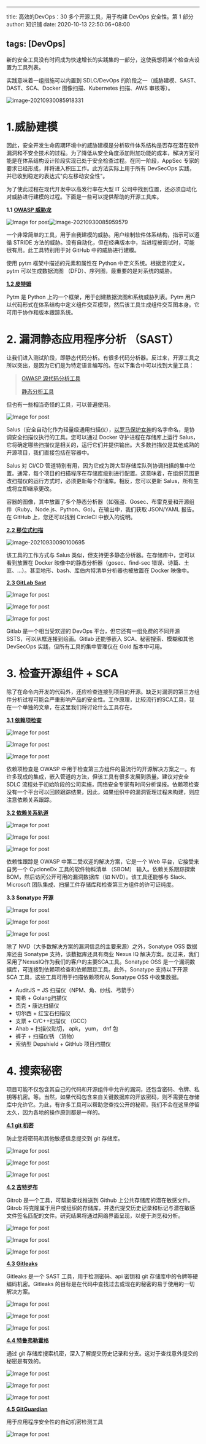 
---
title: 高效的DevOps：30 多个开源工具，用于构建 DevOps 安全性。第 1 部分
author: 知识铺
date: 2020-10-13 22:50:06+08:00

tags: [DevOps]
---
<font _mstmutation="1" _msthash="26988" _msttexthash="432076398">新的安全工具没有时间成为快速增长的实践集的一部分，这使我想将某个检查点设置为工具列表。</font>

<font _mstmutation="1" _msthash="28808" _msttexthash="574300584">实践意味着一组措施可以内置到 SDLC/DevOps 的阶段之一（威胁建模、SAST、DAST、SCA、Docker 图像扫描、Kubernetes 扫描、AWS 审核等）。</font>

 

![image-20210930085918331](https://cdn.jsdelivr.net/gh/zshipu/images/202109300859663.png)





# <font _mstmutation="1" _msthash="23465" _msttexthash="14705236">1.威胁建模</font>

<font _mstmutation="1" _msthash="27872" _msttexthash="4596282067">因此，安全开发生命周期环境中的威胁建模是分析软件体系结构是否存在潜在软件漏洞和不安全技术的过程。为了降低从安全角度添加附加功能的成本，解决方案可能是在体系结构设计阶段实现已处于安全检查过程。在同一阶段，AppSec 专家的要求已经形成，并将进入积压工作。此方法实际上用于所有 DevSecOps 实践，并已收到稳定的表达式"向左移动安全性"。</font>

<font _mstmutation="1" _msthash="32370" _msttexthash="834232789">为了使此过程在现代开发中以高发行率在大型 IT 公司中找到位置，还必须自动化对威胁进行建模的过程。下面是一些可以提供帮助的开源工具库。</font>

<font _mstmutation="1" _msthash="37375" _msttexthash="20454694">**1.1** [**OWASP 威胁龙**](https://zshipu.com/t?url=https://owasp.org/www-project-threat-dragon/)</font>

 ![Image for post](https://miro.medium.com/max/60/0*cGawBPFx3IWWFzvJ.png?q=20)![image-20210930085959579](https://cdn.jsdelivr.net/gh/zshipu/images/202109300900642.png)



<font _mstmutation="1" _msthash="23036" _msttexthash="1781540280">一个非常简单的工具，用于自我建模的威胁。用户绘制软件体系结构，指示可以遵循 STRIDE 方法的威胁。没有自动化，但在经典版本中，当进程被调试时，可能很有用。此工具特别用于对 GitHub 中的威胁进行建模。</font>

<font _mstmutation="1" _msthash="27014" _msttexthash="922683060">使用 pytm 框架中描述的元素和属性在 Python 中定义系统。根据您的定义，pytm 可以生成数据流图 （DFD）、序列图，最重要的是对系统的威胁。</font>

[**1.2 皮特姆**](https://zshipu.com/t?url=https://github.com/izar/pytm)



<font _mstmutation="1" _msthash="34762" _msttexthash="1438373105">Pytm 是 Python 上的一个框架，用于创建数据流图和系统威胁列表。Pytm 用户以代码形式在体系结构中定义组件交互模型，然后该工具生成组件交互图本身。它可用于协作和版本跟踪系统。</font>

# <font _mstmutation="1" _msthash="33540" _msttexthash="84448390">2\. 漏洞静态应用程序分析 （SAST）</font>

<font _mstmutation="1" _msthash="32981" _msttexthash="1048401666">让我们进入测试阶段，即静态代码分析。有很多代码分析器。反过来，开源工具之所以突出，是因为它们是为特定语言编写的。在以下集合中可以找到大量工具：</font>

> [OWASP 源代码分析工具](https://zshipu.com/t?url=https://owasp.org/www-community/Source_Code_Analysis_Tools)
>
> [静态分析工具](https://zshipu.com/t?url=https://github.com/analysis-tools-dev/static-analysis)

<font _mstmutation="1" _msthash="27456" _msttexthash="112854482">但也有一些相当奇怪的工具，可以普遍使用。</font>



<noscript>![Image for post](https://miro.medium.com/max/1464/1*vCJGywggCRyihTp41CsvsQ.png)</noscript>

<font _mstmutation="1" _msthash="27599" _msttexthash="2996178835">Salus（安全自动化作为轻量级通用扫描仪），[以罗马保护女神](https://zshipu.com/t?url=https://en.wikipedia.org/wiki/Salus)的名字命名，是协调安全扫描仪执行的工具。您可以通过 Docker 守护进程在存储库上运行 Salus，它将确定哪些扫描仪是相关的，运行它们并提供输出。大多数扫描仪是其他成熟的开源项目，我们直接包括在容器中。</font>

<font _mstmutation="1" _msthash="29263" _msttexthash="2808325676">Salus 对 CI/CD 管道特别有用，因为它成为跨大型存储库队列协调扫描的集中位置。通常，每个项目的扫描程序在存储库级别进行配置。这意味着，在组织范围更改扫描仪的运行方式时，必须更新每个存储库。相反，您可以更新 Salus，所有生成将立即继承更改。</font>

<font _mstmutation="1" _msthash="28665" _msttexthash="1331799027">容器的图像，其中放置了多个静态分析器（如强盗、Gosec、布雷克曼和开源组件（Ruby、Node.js、Python、Go）。在输出中，我们获取 JSON/YAML 报告。在 GitHub 上，您还可以找到 CircleCI 中嵌入的说明。</font>

[**2.2 移位式扫描**](https://zshipu.com/t?url=https://github.com/ShiftLeftSecurity/sast-scan)



![image-20210930090100695](../../../../../../../images/image-20210930090100695.png)



<font _mstmutation="1" _msthash="28860" _msttexthash="1735539221">该工具的工作方式与 Salus 类似，但支持更多静态分析器。在存储库中，您可以看到放置在 Docker 映像中的静态分析器（gosec、find-sec 错误、诗篇、土匪、...）。甚至地形、bash、库伯内特清单分析器也被放置在 Docker 映像中。</font>

[**2.3 GitLab Sast**](https://zshipu.com/t?url=https://docs.gitlab.com/ee/user/application_security/sast/)

 ![Image for post](https://miro.medium.com/max/60/0*zPKAaBb7Z3yzHPc-.png?q=20)

![Image for post](https://miro.medium.com/max/1088/0*zPKAaBb7Z3yzHPc-.png)

<noscript>![Image for post](https://miro.medium.com/max/2176/0*zPKAaBb7Z3yzHPc-.png)</noscript>

<font _mstmutation="1" _msthash="34489" _msttexthash="1625349362">Gitlab 是一个相当受欢迎的 DevOps 平台，但它还有一组免费的不同开源 SSTS，可以从框连接到绘画。Gitlab 还能够嵌入 SCA、秘密搜索、模糊和其他 DevSecOps 实践，但所有工具的集中管理仅在 Gold 版本中可用。</font>

# <font _mstmutation="1" _msthash="27015" _msttexthash="23716693">3\. 检查开源组件 + SCA</font>

<font _mstmutation="1" _msthash="30615" _msttexthash="1798445896">除了在命令内开发的代码外，还应检查连接到项目的开源。缺乏对漏洞的第三方组件分析过程可能会严重影响产品的安全性。工作原理，比较流行的SCA工具，我在一个单独的文章，在这里我们将讨论什么工具存在。</font>

[**3.1 依赖项检查**](https://zshipu.com/t?url=https://github.com/jeremylong/DependencyCheck)

 ![Image for post](https://miro.medium.com/max/60/0*uwlHM4-Uham44M1V.png?q=20)

![Image for post](https://miro.medium.com/max/1920/0*uwlHM4-Uham44M1V.png)

<noscript>![Image for post](https://miro.medium.com/max/3840/0*uwlHM4-Uham44M1V.png)</noscript>

<font _mstmutation="1" _msthash="29861" _msttexthash="4549760371">依赖项检查是 OWASP 中用于检查第三方组件的最流行的开源解决方案之一。有许多现成的集成，嵌入管道的方法，但该工具有很多发展到质量。建议对安全 SDLC 流程处于初始阶段的公司实施，网络安全专家有时间分析误报。依赖项检查没有一个平台可以回顾跟踪结果，因此，如果组织中的漏洞管理过程未构建，则应注意依赖关系跟踪。</font>

[**3.2 依赖关系轨道**](https://zshipu.com/t?url=https://dependencytrack.org/)

 ![Image for post](https://miro.medium.com/max/60/0*Lymjsncya8uvvOLm.png?q=20)

![Image for post](https://miro.medium.com/max/2000/0*Lymjsncya8uvvOLm.png)

<noscript>![Image for post](https://miro.medium.com/max/4000/0*Lymjsncya8uvvOLm.png)</noscript>

<font _mstmutation="1" _msthash="29862" _msttexthash="3311663381">依赖性跟踪是 OWASP 中第二受欢迎的解决方案，它是一个 Web 平台，它接受来自另一个 CycloneDx 工具的软件物料清单 （SBOM） 输入。依赖关系跟踪探索 BOM，然后访问公开可用的漏洞数据库（如 NVD）。该工具还能够与 Slack、Microsoft 团队集成、扫描工件存储库和检查第三方组件的许可证纯度。</font>

**3.3 Sonatype 开源**

 ![Image for post](https://miro.medium.com/max/60/0*a5NHfpYtyHTHhNxr.png?q=20)

![Image for post](https://miro.medium.com/max/2000/0*a5NHfpYtyHTHhNxr.png)

<noscript>![Image for post](https://miro.medium.com/max/4000/0*a5NHfpYtyHTHhNxr.png)</noscript>

<font _mstmutation="1" _msthash="34502" _msttexthash="4770786189">除了 NVD（大多数解决方案的漏洞信息的主要来源）之外，Sonatype OSS 数据库还由 Sonatype 支持，该数据库还具有商业 Nexus IQ 解决方案。反过来，我们采用了NexusIQ作为我们的客户的主要SCA工具。Sonatype OSS 是一个漏洞数据库，可连接到依赖项检查和依赖跟踪工具。此外，Sonatype 支持以下开源 SCA 工具，这些工具可用于扫描依赖项和从 Sonatype OSS 中收集数据。</font>

*   <font _mstmutation="1" _msthash="23361" _msttexthash="141717914">AuditJS = JS 扫描仪（NPM、角、纱线、弓箭手）</font>
*   <font _mstmutation="1" _msthash="21801" _msttexthash="23412116">南希 + Golang扫描仪</font>
*   <font _mstmutation="1" _msthash="22399" _msttexthash="25875993">杰克 • 康达扫描仪</font>
*   <font _mstmutation="1" _msthash="28756" _msttexthash="35740146">切尔西 + 红宝石扫描仪</font>
*   <font _mstmutation="1" _msthash="38194" _msttexthash="54331069">支票 + C/C++扫描仪 （GCC）</font>
*   <font _mstmutation="1" _msthash="38675" _msttexthash="85169344">Ahab = 扫描仪贴切， apk， yum， dnf 包</font>
*   <font _mstmutation="1" _msthash="22776" _msttexthash="61603204">裤子 + 扫描仪锈 （货物）</font>
*   <font _mstmutation="1" _msthash="23738" _msttexthash="59821281">索纳型 Depshield + GitHub 项目扫描仪</font>

# <font _mstmutation="1" _msthash="23010" _msttexthash="15297932">4\. 搜索秘密</font>

<font _mstmutation="1" _msthash="28158" _msttexthash="2999186957">项目可能不仅包含其自己的代码和开源组件中允许的漏洞，还包含密码、令牌、私钥等机密。等。当然，如果代码包含来自关键数据库的开放密码，则不需要在存储库中允许它。为此，有许多工具可以帮助您查找公开的秘密。我们不会在这里停留太久，因为各地的操作原则都是一样的。</font>

[**4.1 git 机密**](https://zshipu.com/t?url=https://github.com/awslabs/git-secrets)

<font _mstmutation="1" _msthash="23985" _msttexthash="100483955">防止您将密码和其他敏感信息提交到 git 存储库。</font>

 ![Image for post](https://miro.medium.com/max/60/0*ZphKNCIkfbwIqQe2.png?q=20)

![Image for post](https://miro.medium.com/max/620/0*ZphKNCIkfbwIqQe2.png)

<noscript>![Image for post](https://miro.medium.com/max/1240/0*ZphKNCIkfbwIqQe2.png)</noscript>

[**4.2 吉特罗布**](https://zshipu.com/t?url=https://github.com/michenriksen/gitrob)

<font _mstmutation="1" _msthash="33423" _msttexthash="2244027123">Gitrob 是一个工具，可帮助查找推送到 Github 上公共存储库的潜在敏感文件。Gitrob 将克隆属于用户或组织的存储库，并迭代提交历史记录和标记与潜在敏感文件签名匹配的文件。研究结果将通过网络界面呈现，以便于浏览和分析。</font>

 ![Image for post](https://miro.medium.com/max/60/0*pQd-WZNPB9kx0k-4.PNG?q=20)

![Image for post](https://miro.medium.com/max/726/0*pQd-WZNPB9kx0k-4.PNG)

<noscript>![Image for post](https://miro.medium.com/max/1452/0*pQd-WZNPB9kx0k-4.PNG)</noscript>

[**4.3 Gitleaks**](https://zshipu.com/t?url=https://github.com/zricethezav/gitleaks)

<font _mstmutation="1" _msthash="43953" _msttexthash="1174555915">Gitleaks 是一个 SAST 工具，用于检测密码、api 密钥和 git 存储库中的令牌等硬编码机密。Gitleaks 的目标是在代码中查找过去或现在的秘密的易于使用的一切解决方案。</font>

 ![Image for post](https://miro.medium.com/max/60/0*uuyLdq8z-uH4jsyP.png?q=20)

![Image for post](https://miro.medium.com/max/1773/0*uuyLdq8z-uH4jsyP.png)

<noscript>![Image for post](https://miro.medium.com/max/3546/0*uuyLdq8z-uH4jsyP.png)</noscript>

[**4.4 特鲁弗勒霍格**](https://zshipu.com/t?url=https://github.com/dxa4481/truffleHog)

<font _mstmutation="1" _msthash="32721" _msttexthash="406177434">通过 git 存储库搜索机密，深入了解提交历史记录和分支。这对于查找意外提交的秘密是有效的。</font>

 ![Image for post](https://miro.medium.com/max/60/0*P7Kw9kGuspcOuh0A.png?q=20)

![Image for post](https://miro.medium.com/max/1876/0*P7Kw9kGuspcOuh0A.png)

<noscript>![Image for post](https://miro.medium.com/max/3752/0*P7Kw9kGuspcOuh0A.png)</noscript>

[**4.5 GitGuardian**](https://zshipu.com/t?url=https://www.gitguardian.com/community)

<font _mstmutation="1" _msthash="33241" _msttexthash="92613924">用于应用程序安全性的自动机密检测工具</font>

 ![Image for post](https://miro.medium.com/max/60/0*Hg6BixBAEQXh0rat.png?q=20)

